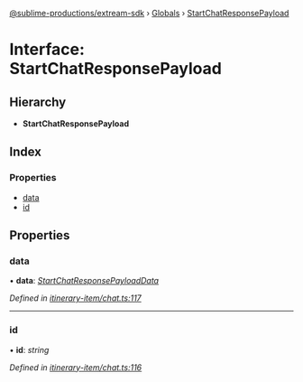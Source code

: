 [@sublime-productions/extream-sdk](../README.md) › [Globals](../globals.md) › [StartChatResponsePayload](startchatresponsepayload.md)

# Interface: StartChatResponsePayload

## Hierarchy

* **StartChatResponsePayload**

## Index

### Properties

* [data](startchatresponsepayload.md#data)
* [id](startchatresponsepayload.md#id)

## Properties

###  data

• **data**: *[StartChatResponsePayloadData](startchatresponsepayloaddata.md)*

*Defined in [itinerary-item/chat.ts:117](https://github.com/Extream-SaaS/ex-sdk/blob/a37ebb4/src/itinerary-item/chat.ts#L117)*

___

###  id

• **id**: *string*

*Defined in [itinerary-item/chat.ts:116](https://github.com/Extream-SaaS/ex-sdk/blob/a37ebb4/src/itinerary-item/chat.ts#L116)*
